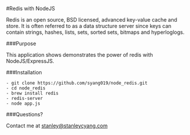 #Redis with NodeJS

Redis is an open source, BSD licensed, advanced key-value cache and store. It is often referred to as a data structure server since keys can contain strings, hashes, lists, sets, sorted sets, bitmaps and hyperloglogs.

###Purpose

This application shows demonstrates the power of redis with NodeJS/ExpressJS.

###Installation

    - git clone https://github.com/syang019/node_redis.git
    - cd node_redis
    - brew install redis
    - redis-server
    - node app.js
  
###Questions?

  Contact me at <stanley@stanleycyang.com>
